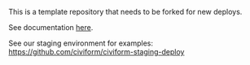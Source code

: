 This is a template repository that needs to be forked for new deploys.

See documentation [here](https://docs.civiform.us/it-manual/sre-playbook/terraform-deploy-system).

See our staging environment for examples: https://github.com/civiform/civiform-staging-deploy
